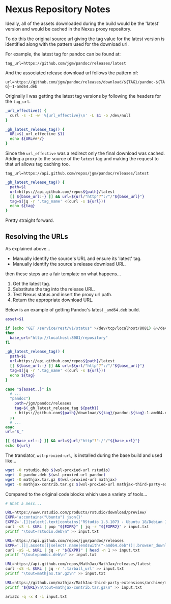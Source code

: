 # Nexus Repository Notes

Ideally, all of the assets downloaded during the build would be the 'latest' version and would be cached in the Nexus proxy repository.

To do this the original source url giving the tag value for the latest version is identified along with the pattern used for the download url.

For example, the latest tag for pandoc can be found at:

`tag_url=https://github.com/jgm/pandoc/releases/latest`

And the associated release download url follows the pattern of:

`url=https://github.com/jgm/pandoc/releases/download/${TAG}/pandoc-${TAG}-1-amd64.deb`

Originally I was getting the latest tag versions by following the headers for the `tag_url`.

```bash
_url_effective() {
  curl -s -I -w '%{url_effective}\n' -L $1 -o /dev/null
}

_gh_latest_release_tag() {
  URL=$(_url_effective $1)
  echo ${URL##*/}
}
```

Since the `url_effective` was a redirect only the final download was cached.
Adding a proxy to the source of the `latest` tag and making the request to that url allows tag caching too.

`tag_url=https://api.github.com/repos/jgm/pandoc/releases/latest`


```bash
_gh_latest_release_tag() {
  path=$1
  url=https://api.github.com/repos${path}/latest
  [[ ${base_url:-} ]] && url=${url/"http"?":/"/"${base_url}"}
  tag=$(jq -r '.tag_name' <(curl -s ${url}))
  echo ${tag}
}
```

Pretty straight forward.

## Resolving the URLs

As explained above...

- Manually identify the source's URL and ensure its 'latest' tag.
- Manually identify the source's release download URL.

then these steps are a fair template on what happens...

1. Get the latest tag.
2. Substitute the tag into the release URL.
4. Test Nexus status and insert the proxy url path.
5. Return the appropriate download URL.

Below is an example of getting Pandoc's latest `_amd64.deb` build.

```bash
asset=$1

if (echo "GET /service/rest/v1/status" >/dev/tcp/localhost/8081) &>/dev/null
then
  base_url="http://localhost:8081/repository"
fi

_gh_latest_release_tag() {
  path=$1
  url=https://api.github.com/repos${path}/latest
  [[ ${base_url:-} ]] && url=${url/"http"?":/"/"${base_url}"}
  tag=$(jq -r '.tag_name' <(curl -s ${url}))
  echo ${tag}
}

case "${asset,,}" in
  # ...
  "pandoc")
    path=/jgm/pandoc/releases
    tag=$(_gh_latest_release_tag ${path})
    : https://github.com${path}/download/${tag}/pandoc-${tag}-1-amd64.deb
  ;;
  # ...
esac
url="$_"

[[ ${base_url:-} ]] && url=${url/"http"?":/"/"${base_url}"}
echo ${url}
```

The translator, `wsl-proxied-url`, is installed during the base build and used like...

```bash
wget -O rstudio.deb $(wsl-proxied-url rstudio)
wget -O pandoc.deb $(wsl-proxied-url pandoc)
wget -O mathjax.tar.gz $(wsl-proxied-url mathjax)
wget -O mathjax-contrib.tar.gz $(wsl-proxied-url mathjax-third-party-extensions)
```

Compared to the original code blocks which use a variety of tools...

```bash
# What a mess...

URL=https://www.rstudio.com/products/rstudio/download/preview/
EXPR='a:contains("Ubuntu") json{}'
EXPR2='.[]|select(.text|contains("RStudio 1.3.1073 - Ubuntu 18/Debian 10 (64-bit)"))|.href|select(endswith("deb"))'
curl -sS -L $URL | pup "${EXPR}" | jq -r "${EXPR2}" > input.txt
printf "\tout=rstudio.deb\n" >> input.txt

URL=https://api.github.com/repos/jgm/pandoc/releases
EXPR='.[]|.assets[]|select(.name|endswith("-amd64.deb"))|.browser_download_url'
curl -sS -L $URL | jq -r "${EXPR}" | head -n 1 >> input.txt
printf "\tout=pandoc.deb\n" >> input.txt

URL=https://api.github.com/repos/MathJax/MathJax/releases/latest
curl -sS -L $URL | jq -r '.tarball_url' >> input.txt
printf "\tout=mathjax.tar.gz\n" >> input.txt

URL=https://github.com/mathjax/MathJax-third-party-extensions/archive/master.tar.gz
printf "${URL}\n\tout=mathjax-contrib.tar.gz\n" >> input.txt

aria2c -q -x 4 -i input.txt
```
